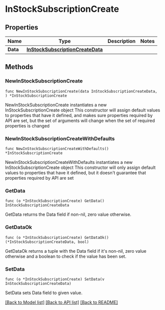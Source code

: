 # InStockSubscriptionCreate

## Properties

Name | Type | Description | Notes
------------ | ------------- | ------------- | -------------
**Data** | [**InStockSubscriptionCreateData**](InStockSubscriptionCreateData.md) |  | 

## Methods

### NewInStockSubscriptionCreate

`func NewInStockSubscriptionCreate(data InStockSubscriptionCreateData, ) *InStockSubscriptionCreate`

NewInStockSubscriptionCreate instantiates a new InStockSubscriptionCreate object
This constructor will assign default values to properties that have it defined,
and makes sure properties required by API are set, but the set of arguments
will change when the set of required properties is changed

### NewInStockSubscriptionCreateWithDefaults

`func NewInStockSubscriptionCreateWithDefaults() *InStockSubscriptionCreate`

NewInStockSubscriptionCreateWithDefaults instantiates a new InStockSubscriptionCreate object
This constructor will only assign default values to properties that have it defined,
but it doesn't guarantee that properties required by API are set

### GetData

`func (o *InStockSubscriptionCreate) GetData() InStockSubscriptionCreateData`

GetData returns the Data field if non-nil, zero value otherwise.

### GetDataOk

`func (o *InStockSubscriptionCreate) GetDataOk() (*InStockSubscriptionCreateData, bool)`

GetDataOk returns a tuple with the Data field if it's non-nil, zero value otherwise
and a boolean to check if the value has been set.

### SetData

`func (o *InStockSubscriptionCreate) SetData(v InStockSubscriptionCreateData)`

SetData sets Data field to given value.



[[Back to Model list]](../README.md#documentation-for-models) [[Back to API list]](../README.md#documentation-for-api-endpoints) [[Back to README]](../README.md)


